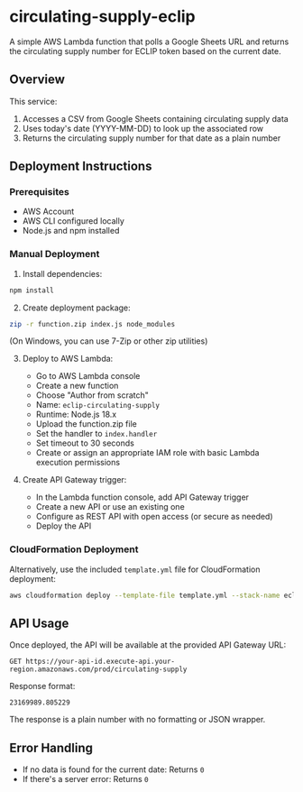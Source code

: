 # circulating-supply-eclip

A simple AWS Lambda function that polls a Google Sheets URL and returns the circulating supply number for ECLIP token based on the current date.

## Overview

This service:
1. Accesses a CSV from Google Sheets containing circulating supply data
2. Uses today's date (YYYY-MM-DD) to look up the associated row
3. Returns the circulating supply number for that date as a plain number

## Deployment Instructions

### Prerequisites
- AWS Account
- AWS CLI configured locally
- Node.js and npm installed

### Manual Deployment

1. Install dependencies:
```bash
npm install
```

2. Create deployment package:
```bash
zip -r function.zip index.js node_modules
```
(On Windows, you can use 7-Zip or other zip utilities)

3. Deploy to AWS Lambda:
   - Go to AWS Lambda console
   - Create a new function
   - Choose "Author from scratch"
   - Name: `eclip-circulating-supply`
   - Runtime: Node.js 18.x
   - Upload the function.zip file
   - Set the handler to `index.handler`
   - Set timeout to 30 seconds
   - Create or assign an appropriate IAM role with basic Lambda execution permissions

4. Create API Gateway trigger:
   - In the Lambda function console, add API Gateway trigger
   - Create a new API or use an existing one
   - Configure as REST API with open access (or secure as needed)
   - Deploy the API

### CloudFormation Deployment

Alternatively, use the included `template.yml` file for CloudFormation deployment:

```bash
aws cloudformation deploy --template-file template.yml --stack-name eclip-circulating-supply --capabilities CAPABILITY_IAM
```

## API Usage

Once deployed, the API will be available at the provided API Gateway URL:

```
GET https://your-api-id.execute-api.your-region.amazonaws.com/prod/circulating-supply
```

Response format:
```
23169989.805229
```

The response is a plain number with no formatting or JSON wrapper.

## Error Handling

- If no data is found for the current date: Returns `0`
- If there's a server error: Returns `0`
